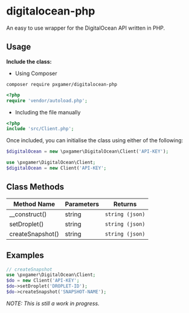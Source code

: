 # digitalocean-php

An easy to use wrapper for the DigitalOcean API written in PHP.

## Usage

__Include the class:__
- Using Composer  

`composer require pxgamer/digitalocean-php`  
```php
<?php
require 'vendor/autoload.php';
```
- Including the file manually  
```php
<?php
include 'src/Client.php';
```

Once included, you can initialise the class using either of the following:

```php
$digitalOcean = new \pxgamer\DigitalOcean\Client('API-KEY');
```
```php
use \pxgamer\DigitalOcean\Client;
$digitalOcean = new Client('API-KEY';
```

## Class Methods

Method Name      | Parameters  | Returns
---------------- | ----------- | -------
__construct()    | string      | `string (json)`
setDroplet()     | string      | `string (json)`
createSnapshot() | string      | `string (json)`

## Examples

```php
// createSnapshot
use \pxgamer\DigitalOcean\Client;
$do = new Client('API-KEY';
$do->setDroplet('DROPLET-ID');
$do->createSnapshot('SNAPSHOT-NAME');
```

_NOTE: This is still a work in progress._
